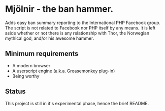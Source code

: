 # Mjölnir - the ban hammer.

Adds easy ban summary reporting to the International PHP Facebook group. The script is not related to Facebook nor PHP itself by any means. It is left aside whether or not there is any relationship with Thor, the Norwegian mythical god, and/or his awesome hammer.

## Minimum requirements
- A modern browser
- A userscript engine (a.k.a. Greasemonkey plug-in)
- Being worthy

## Status
This project is still in it's experimental phase, hence the brief README.
